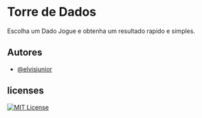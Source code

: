 
# Torre de Dados

Escolha um Dado Jogue e obtenha um resultado rapido e simples.


## Autores

- [@elvisjunior](https://www.github.com/Elvis-Almeida-Mendes-Junior)



## licenses


[![MIT License](https://img.shields.io/badge/License-MIT-green.svg)](https://choosealicense.com/licenses/mit/)

